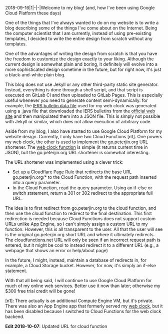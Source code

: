 2018-09-16|1|-|-|Welcome to my blog! (and, how I've been using Google Cloud Platform these days)

One of the things that I've always wanted to do on my website is to
write a blog describing some of the things I've come about on the
Internet. Being the computer scientist that I am currently, instead of
using pre-existing templates, I decided to write the entire design from
scratch without any templates.

One of the advantages of writing the design from scratch is that you have
the freedom to customize the design exactly to your liking. Although the
current design is somewhat plain and boring, it definitely will evolve into
a more sophisticated design sometime in the future, but for right now, it's
just a black-and-white plain blog.

This blog does not use Jekyll or any other third-party static site generator.
Instead, everything is done through a shell script, and that script is
executed on GitLab CI and then uploaded to GitLab Pages. This is especially
useful whenever you need to generate content semi-dynamically: for example,
the [IERS bulletin data file](https://webclock.peterjin.org/iers-bulcd.json)
used for my web clock was generated using a .java file that downloaded the
IERS bulletins from the [official web site](https://hpiers.obspm.fr/iers/bul/)
and then manipulated them into a JSON file. This is simply not possible with
Jekyll or similar, which does not allow execution of arbitrary code.

Aside from my blog, I also have started to use Google Cloud Platform for my
website design. Currently, I only have two Cloud Functions \[n1]. One powers
my web clock, the other is used to implement the go.peterjin.org URL shortener.
The [web clock function](https://github.com/PHJArea217/nginx-clock/blob/master/cloud-function.js)
is simple \(it returns current time in JSON), but the go.peterjin.org URL
shortener is somewhat interesting.

The URL shortener was implemented using a clever trick:

* Set up a Cloudflare Page Rule that redirects the base URL go.peterjin.org/\*
to the Cloud Function, with the request path inserted into a query parameter.
* In the Cloud Function, read the query parameter. Using an if-else or switch
statement, return a 301 or 302 redirect to the appropriate full URL.

The idea is to first redirect from go.peterjin.org to the cloud function, and
then use the cloud function to redirect to the final destination. This first
redirection is needed because Cloud Functions does not support custom URLs unlike
App Engine, so I can't simply assign a custom URL to my function. However, this is
all transparent to the user. All that the user will see is the original
go.peterjin.org short URL and where it ultimately redirects. The cloudfunctions.net
URL will only be seen if an incorrect request path is entered, but it might
be cool to instead redirect it to a different URL \(e.g., a webpage that shows an
error or help/about page)

In the future, I might, instead, maintain a database of redirects in, for example,
a Cloud Storage bucket. However, for now, it's simply an if-else statement.

With that all being said, I will continue to use Google Cloud Platform for much of
my online web services. Better use it now than later; otherwise my $300 free trial
credit will be gone!

\[n1]: There actually is an additional Compute Engine VM, but it's private.
There was also an App Engine app that formerly served my
[web clock](https://webclock.peterjin.org/), but it has been disabled because
I switched to Cloud Functions for the web clock backend.

**Edit 2018-10-07**: Updated URL for cloud function